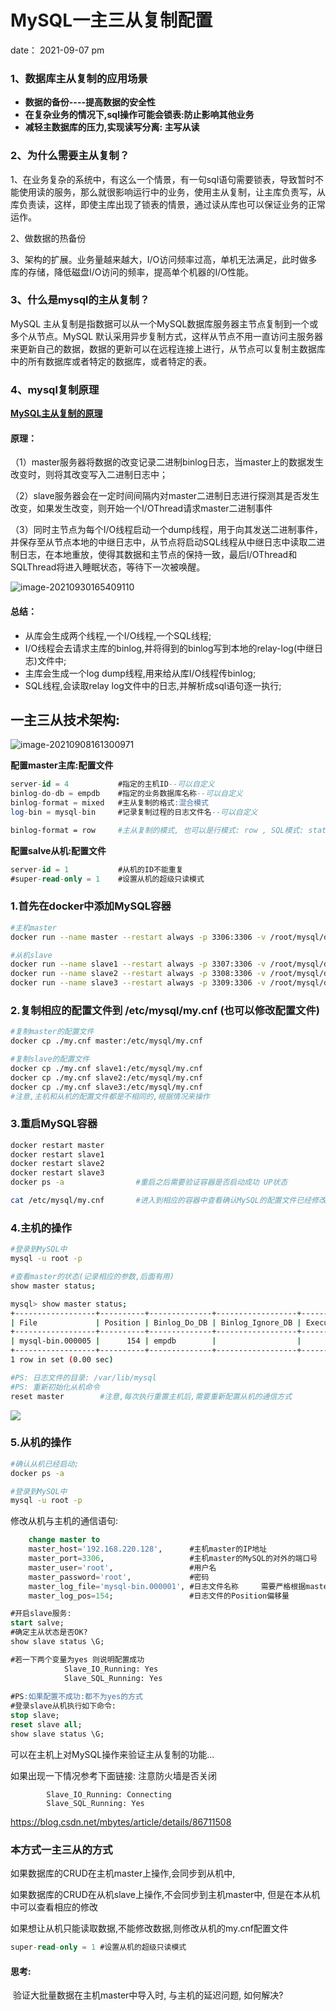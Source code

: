 # MySQL一主三从复制配置

date： 2021-09-07 pm

### 1、数据库主从复制的应用场景

* **数据的备份----提高数据的安全性**
* **在复杂业务的情况下,sql操作可能会锁表:防止影响其他业务**
* **减轻主数据库的压力,实现读写分离: 主写从读**



### **2、为什么需要主从复制？**

1、在业务复杂的系统中，有这么一个情景，有一句sql语句需要锁表，导致暂时不能使用读的服务，那么就很影响运行中的业务，使用主从复制，让主库负责写，从库负责读，这样，即使主库出现了锁表的情景，通过读从库也可以保证业务的正常运作。

2、做数据的热备份

3、架构的扩展。业务量越来越大，I/O访问频率过高，单机无法满足，此时做多库的存储，降低磁盘I/O访问的频率，提高单个机器的I/O性能。

### **3、什么是mysql的主从复制？**

MySQL 主从复制是指数据可以从一个MySQL数据库服务器主节点复制到一个或多个从节点。MySQL 默认采用异步复制方式，这样从节点不用一直访问主服务器来更新自己的数据，数据的更新可以在远程连接上进行，从节点可以复制主数据库中的所有数据库或者特定的数据库，或者特定的表。

### **4、mysql复制原理**

[**MySQL主从复制的原理**](https://zhuanlan.zhihu.com/p/96212530)

#### **原理：**

（1）master服务器将数据的改变记录二进制binlog日志，当master上的数据发生改变时，则将其改变写入二进制日志中；

（2）slave服务器会在一定时间间隔内对master二进制日志进行探测其是否发生改变，如果发生改变，则开始一个I/OThread请求master二进制事件

（3）同时主节点为每个I/O线程启动一个dump线程，用于向其发送二进制事件，并保存至从节点本地的中继日志中，从节点将启动SQL线程从中继日志中读取二进制日志，在本地重放，使得其数据和主节点的保持一致，最后I/OThread和SQLThread将进入睡眠状态，等待下一次被唤醒。

![image-20210930165409110](https://my-pic-bed.oss-cn-chengdu.aliyuncs.com/typora_picture/image-20210930165409110.png)

#### **总结：**

- 从库会生成两个线程,一个I/O线程,一个SQL线程;
- I/O线程会去请求主库的binlog,并将得到的binlog写到本地的relay-log(中继日志)文件中;
- 主库会生成一个log dump线程,用来给从库I/O线程传binlog;
- SQL线程,会读取relay log文件中的日志,并解析成sql语句逐一执行;



## 一主三从技术架构:

![image-20210908161300971](https://my-pic-bed.oss-cn-chengdu.aliyuncs.com/typora_picture/image-20210908161300971.png)

**配置master主库:配置文件**

```sql
server-id = 4			#指定的主机ID--可以自定义
binlog-do-db = empdb	#指定的业务数据库名称--可以自定义
binlog-format = mixed	#主从复制的格式:混合模式
log-bin = mysql-bin		#记录复制过程的日志文件名--可以自定义
```

```bash
binlog-format = row		#主从复制的模式, 也可以是行模式: row , SQL模式: statement
```



**配置salve从机:配置文件**

```sql
server-id = 1			#从机的ID不能重复
#super-read-only = 1	#设置从机的超级只读模式
```



### **1.首先在docker中添加MySQL容器**

```bash
#主机master
docker run --name master --restart always -p 3306:3306 -v /root/mysql/data:/mysql -e MYSQL_ROOT_PASSWORD=root -d mysql:5.7

#从机slave
docker run --name slave1 --restart always -p 3307:3306 -v /root/mysql/data:/mysql -e MYSQL_ROOT_PASSWORD=abin -d mysql:5.7
docker run --name slave2 --restart always -p 3308:3306 -v /root/mysql/data:/mysql -e MYSQL_ROOT_PASSWORD=abin -d mysql:5.7
docker run --name slave3 --restart always -p 3309:3306 -v /root/mysql/data:/mysql -e MYSQL_ROOT_PASSWORD=abin -d mysql:5.7

```

### **2.复制相应的配置文件到 	/etc/mysql/my.cnf 	(也可以修改配置文件)**

```bash
#复制master的配置文件
docker cp ./my.cnf master:/etc/mysql/my.cnf

#复制slave的配置文件
docker cp ./my.cnf slave1:/etc/mysql/my.cnf
docker cp ./my.cnf slave2:/etc/mysql/my.cnf
docker cp ./my.cnf slave3:/etc/mysql/my.cnf
#注意,主机和从机的配置文件都是不相同的,根据情况来操作
```



### **3.重启MySQL容器**

```bash
docker restart master
docker restart slave1
docker restart slave2
docker restart slave3
docker ps -a				#重启之后需要验证容器是否启动成功 UP状态

cat /etc/mysql/my.cnf		#进入到相应的容器中查看确认MySQL的配置文件已经修改了
```



### **4.主机的操作**

```bash
#登录到MySQL中
mysql -u root -p 

#查看master的状态(记录相应的参数,后面有用)
show master status;

mysql> show master status;
+------------------+----------+--------------+------------------+-------------------+
| File             | Position | Binlog_Do_DB | Binlog_Ignore_DB | Executed_Gtid_Set |
+------------------+----------+--------------+------------------+-------------------+
| mysql-bin.000005 |      154 | empdb        |                  |                   |
+------------------+----------+--------------+------------------+-------------------+
1 row in set (0.00 sec)

#PS: 日志文件的目录: /var/lib/mysql
#PS: 重新初始化从机命令	
reset master		#注意,每次执行重置主机后,需要重新配置从机的通信方式
```

![](https://my-pic-bed.oss-cn-chengdu.aliyuncs.com/typora_picture/image-20210908160250909.png)





### **5.从机的操作**

```bash
#确认从机已经启动;
docker ps -a

#登录到MySQL中
mysql -u root -p
```

修改从机与主机的通信语句:

```sql
	change master to
	master_host='192.168.220.128',		#主机master的IP地址
	master_port=3306,					#主机master的MySQL的对外的端口号
	master_user='root',					#用户名
	master_password='root',				#密码
	master_log_file='mysql-bin.000001',	#日志文件名称		需要严格根据master的参数写入
	master_log_pos=154;					#日志文件的Position偏移量
```

```sql
#开启slave服务:
start salve;
#确定主从状态是否OK?
show slave status \G;

#若一下两个变量为yes 则说明配置成功
         	Slave_IO_Running: Yes
            Slave_SQL_Running: Yes
  
#PS:如果配置不成功:都不为yes的方式
#登录slave从机执行如下命令:
stop slave;
reset slave all;
show slave status \G;
```

可以在主机上对MySQL操作来验证主从复制的功能...

如果出现一下情况参考下面链接: 注意防火墙是否关闭

            Slave_IO_Running: Connecting
            Slave_SQL_Running: Yes

https://blog.csdn.net/mbytes/article/details/86711508





### 本方式一主三从的方式

如果数据库的CRUD在主机master上操作,会同步到从机中,

如果数据库的CRUD在从机slave上操作,不会同步到主机master中, 但是在本从机中可以查看相应的修改



如果想让从机只能读取数据,不能修改数据,则修改从机的my.cnf配置文件

```sql
super-read-only = 1	#设置从机的超级只读模式	
```



#### 思考:

​	验证大批量数据在主机master中导入时, 与主机的延迟问题, 如何解决?
